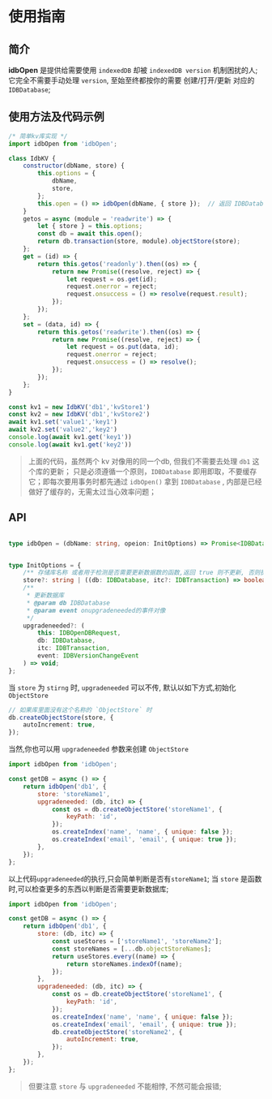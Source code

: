 # 使用指南

## 简介

**idbOpen** 是提供给需要使用 `indexedDB` 却被 `indexedDB version` 机制困扰的人;
它完全不需要手动处理 `version`, 至始至终都按你的需要 创建/打开/更新 对应的`IDBDatabase`;

## 使用方法及代码示例
```js
/* 简单kv库实现 */
import idbOpen from 'idbOpen';

class IdbKV {
    constructor(dbName, store) {
        this.options = {
            dbName,
            store,
        };
        this.open = () => idbOpen(dbName, { store });  // 返回 IDBDatabase 对像
    }
    getos = async (module = 'readwrite') => {
        let { store } = this.options;
        const db = await this.open();
        return db.transaction(store, module).objectStore(store);
    };
    get = (id) => {
        return this.getos('readonly').then((os) => {
            return new Promise((resolve, reject) => {
                let request = os.get(id);
                request.onerror = reject;
                request.onsuccess = () => resolve(request.result);
            });
        });
    };
    set = (data, id) => {
        return this.getos('readwrite').then((os) => {
            return new Promise((resolve, reject) => {
                let request = os.put(data, id);
                request.onerror = reject;
                request.onsuccess = () => resolve();
            });
        });
    };
}

const kv1 = new IdbKV('db1','kvStore1')
const kv2 = new IdbKV('db1','kvStore2')
await kv1.set('value1','key1')
await kv2.set('value2','key2')
console.log(await kv1.get('key1'))
console.log(await kv1.get('key2'))
```
> 上面的代码，虽然两个 kv 对像用的同一个db, 但我们不需要去处理 `db1` 这个库的更新；
> 只是必须遵循一个原则，`IDBDatabase` 即用即取，不要缓存它；即每次要用事务时都先通过 `idbOpen()` 拿到 `IDBDatabase` , 内部是已经做好了缓存的，无需太过当心效率问题；

## API
```typescript

type idbOpen = (dbName: string, opeion: InitOptions) => Promise<IDBDatabase>;


type InitOptions = {
    /** 存储库名称 或者用于检测是否需要更新数据数的函数,返回 true 则不更新, 否则执行 upgradeneeded 来更新数据库 */
    store?: string | ((db: IDBDatabase, itc?: IDBTransaction) => boolean);
    /**
     * 更新数据库
     * @param db IDBDatabase
     * @param event onupgradeneeded的事件对像
     */
    upgradeneeded?: (
        this: IDBOpenDBRequest,
        db: IDBDatabase,
        itc: IDBTransaction,
        event: IDBVersionChangeEvent
    ) => void;
};
```

当 `store` 为 `stirng` 时, `upgradeneeded` 可以不传, 默认以如下方式,初始化 `ObjectStore`

```ts
// 如果库里面没有这个名称的 `ObjectStore` 时
db.createObjectStore(store, {
    autoIncrement: true,
});
```
当然,你也可以用 `upgradeneeded` 参数来创建 `ObjectStore`

```js
import idbOpen from 'idbOpen';

const getDB = async () => {
    return idbOpen('db1', {
        store: 'storeName1',
        upgradeneeded: (db, itc) => {
            const os = db.createObjectStore('storeName1', {
                keyPath: 'id',
            });
            os.createIndex('name', 'name', { unique: false });
            os.createIndex('email', 'email', { unique: true });
        },
    });
};
```
以上代码`upgradeneeded`的执行,只会简单判断是否有`storeName1`;
当 `store` 是函数时,可以检查更多的东西以判断是否需要更新数据库;
```js
import idbOpen from 'idbOpen';

const getDB = async () => {
    return idbOpen('db1', {
        store: (db, itc) => {
            const useStores = ['storeName1', 'storeName2'];
            const storeNames = [...db.objectStoreNames];
            return useStores.every((name) => {
                return storeNames.indexOf(name);
            });
        },
        upgradeneeded: (db, itc) => {
            const os = db.createObjectStore('storeName1', {
                keyPath: 'id',
            });
            os.createIndex('name', 'name', { unique: false });
            os.createIndex('email', 'email', { unique: true });
            db.createObjectStore('storeName2', {
                autoIncrement: true,
            });
        },
    });
};

```
> 但要注意 `store` 与 `upgradeneeded` 不能相悖, 不然可能会报错;